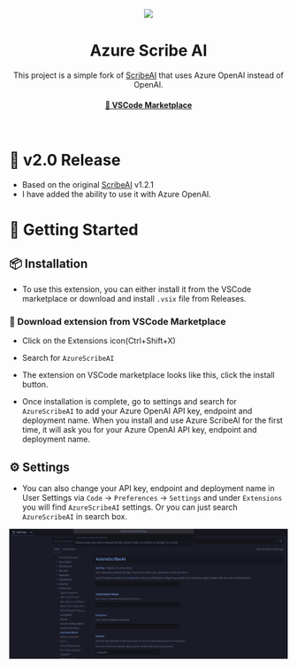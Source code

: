 <div align="center" id="madewithlua">
    <img src="./resources/chatbot.png" width=200>
</div>

<h1 align="center">Azure Scribe AI</h1>

<p align="center">
This project is a simple fork of <a href="https://github.com/ajikan/ScribeAI">ScribeAI</a> that uses Azure OpenAI instead of OpenAI.
</p>

<h4 align="center">
  <a href="https://marketplace.visualstudio.com/items?itemName=AndrewZhang.scribeai">🔗 VSCode Marketplace</a>
</h4>

&nbsp;

# 📢 v2.0 Release
- Based on the original <a href="https://marketplace.visualstudio.com/items?itemName=AndrewZhang.scribeai">ScribeAI</a> v1.2.1
- I have added the ability to use it with Azure OpenAI.

# 🚀 Getting Started
## 📦 Installation
- To use this extension, you can either install it from the VSCode marketplace or download and install `.vsix` file from Releases.

### 📑 Download extension from VSCode Marketplace
- Click on the Extensions icon(Ctrl+Shift+X)

- Search for `AzureScribeAI`

- The extension on VSCode marketplace looks like this, click the install button.

- Once installation is complete, go to settings and search for `AzureScribeAI` to add your Azure OpenAI API key, endpoint and deployment name. When you install and use Azure ScribeAI for the first time, it will ask you for your Azure OpenAI API key, endpoint and deployment name.

## ⚙️ Settings
- You can also change your API key, endpoint and deployment name in User Settings via `Code` -> `Preferences` -> `Settings` and under `Extensions` you will find `AzureScribeAI` settings. Or you can just search `AzureScribeAI` in search box.
<p align="center">
  <img src="./userSettings.png" />
</p>